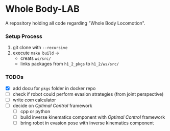 # Whole Body-LAB
A repository holding all code regarding "Whole Body Locomotion".

### Setup Process
1. git clone with `--recursive`
2. execute `make build` ->
    - creats `ws/src/`
    - links packages from `h1_2_pkgs` to `h1_2/ws/src/`

### TODOs
- [x] add docu for `pkgs` folder in docker repo
- [ ] check if robot could perform evasion strategies (from joint perspective)
- [ ] write *com* calculator
- [ ] decide on *Optimal Control* framework
    - [ ] cpp or python
    - [ ] build inverse kinematics component with *Optimal Control* framework
    - [ ] bring robot in evasion pose with inverse kinematics component
